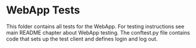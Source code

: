 # WebApp Tests
This folder contains all tests for the WebApp. For testing instructions
see main README chapter about WebApp testing. The conftest.py file 
contains code that sets up the test client and defines login and
log out.